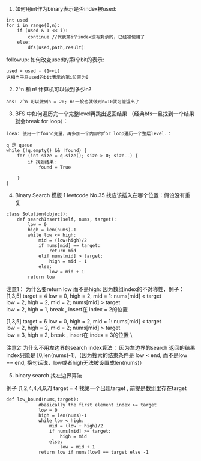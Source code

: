 1. 如何用int作为binary表示是否index被used:
```
int used
for i in range(0,n):
	if (used & 1 << i):
		continue //代表第i个index没有剩余的，已经被使用了
	else:
		dfs(used,path,result)
```
followup: 如何改变used的第i个bit的表示:
```
used = used - (1<<i) 
这相当于将used的bit表示的第i位置为0
```

2. 2^n 和 n! 计算机可以做到多少n?
```
ans: 2^n 可以做到n = 20; n!一般也就做到n=10就可能溢出了
```


3. BFS 中如何遍历完一个完整level再跳出返回结果 （经典bfs一旦找到一个结果就会break for loop）：
```
idea: 使用一个found变量，再多加一个内部的for loop遍历一个整层level.：

q 是 queue
while (!q.empty() && !found) {
	for (int size = q.size(); size > 0; size--) {
		if 找到结果:
			found = True
			
	}
}
```

4. Binary Search 模版 1
leetcode No.35
找应该插入在哪个位置：假设没有重复 
```
class Solution(object):
    def searchInsert(self, nums, target):
        low = 0
        high = len(nums)-1
        while low <= high:
            mid = (low+high)/2
            if nums[mid] == target:
                return mid
            elif nums[mid] > target:
                high = mid - 1
            else:
                low = mid + 1
        return low
```
注意1： 为什么要return low 而不是high:
因为数组index的不对称性，例子：
[1,3,5] target = 4
	low = 0, high = 2, mid = 1: nums[mid] < target\
	low = 2, high = 2, mid = 2; nums[mid] > target\
	low = 2, high = 1, break , insert在 index = 2的位置

[1,3,5] target = 6
	low = 0, high = 2, mid = 1: nums[mid] < target\
	low = 2, high = 2, mid = 2; nums[mid] > target\
	low = 3, high = 2, break , insert在 index = 3的位置	\


注意2: 为什么不用左边界的search index算法：
因为左边界的search 返回的结果index只能是 [0,len(nums)-1],（因为搜索的结束条件是 low < end, 而不是low == end, 换句话说，low或者high无法被设置成len(nums)）


5. binary search 找左边界算法

例子 [1,2,4,4,4,6,7] target = 4
找第一个出现target , 前提是数组里存在target
```
def low_bound(nums,target):
            #basically the first element index >= target
            low = 0
            high = len(nums)-1
            while low < high:
                mid = (low + high)/2
                if nums[mid] >= target:
                    high = mid
                else:
                    low = mid + 1
            return low if nums[low] == target else -1
```
